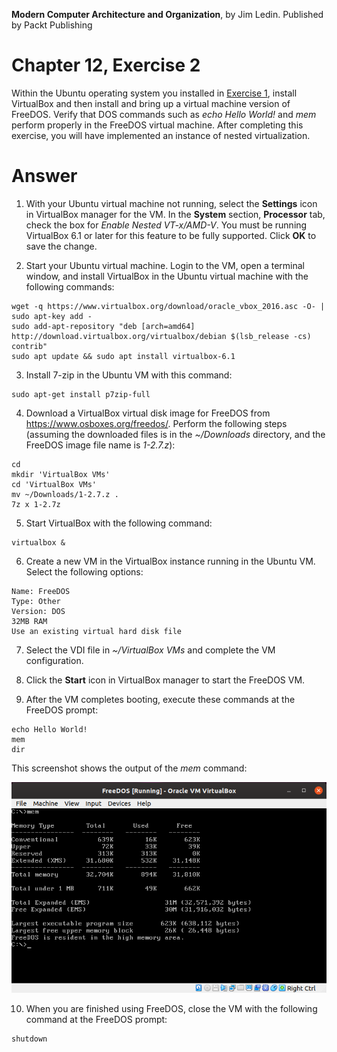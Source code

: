 __Modern Computer Architecture and Organization__, by Jim Ledin. Published by Packt Publishing
# Chapter 12, Exercise 2

Within the Ubuntu operating system you installed in [Exercise 1](Ex__1_vbox_ubuntu.md), install VirtualBox and then install and bring up a virtual machine version of FreeDOS. Verify that DOS commands such as *echo Hello World!* and *mem* perform properly in the FreeDOS virtual machine. After completing this exercise, you will have implemented an instance of nested virtualization.

# Answer
1. With your Ubuntu virtual machine not running, select the **Settings** icon in VirtualBox manager for the VM. In the **System** section, **Processor** tab, check the box for *Enable Nested VT-x/AMD-V*. You must be running VirtualBox 6.1 or later for this feature to be fully supported. Click **OK** to save the change.

2. Start your Ubuntu virtual machine. Login to the VM, open a terminal window, and install VirtualBox in the Ubuntu virtual machine with the following commands:

```
wget -q https://www.virtualbox.org/download/oracle_vbox_2016.asc -O- | sudo apt-key add -
sudo add-apt-repository "deb [arch=amd64] http://download.virtualbox.org/virtualbox/debian $(lsb_release -cs) contrib"
sudo apt update && sudo apt install virtualbox-6.1
```

3. Install 7-zip in the Ubuntu VM with this command:
```
sudo apt-get install p7zip-full
```

4. Download a VirtualBox virtual disk image for FreeDOS from https://www.osboxes.org/freedos/. Perform the following steps (assuming the downloaded files is in the *~/Downloads* directory, and the FreeDOS image file name is *1-2.7.z*):
```
cd
mkdir 'VirtualBox VMs'
cd 'VirtualBox VMs'
mv ~/Downloads/1-2.7.z .
7z x 1-2.7z
```

5. Start VirtualBox with the following command:
```
virtualbox &
```

6. Create a new VM in the VirtualBox instance running in the Ubuntu VM. Select the following options:
```
Name: FreeDOS
Type: Other
Version: DOS
32MB RAM
Use an existing virtual hard disk file
```

7. Select the VDI file in *~/VirtualBox VMs* and complete the VM configuration.

8. Click the **Start** icon in VirtualBox manager to start the FreeDOS VM.

9. After the VM completes booting, execute these commands at the FreeDOS prompt:
```
echo Hello World!
mem
dir
```

This screenshot shows the output of the *mem* command:

![FreeDOS screenshot](FreeDOS-screen.png)

10. When you are finished using FreeDOS, close the VM with the following command at the FreeDOS prompt:
```
shutdown
```
